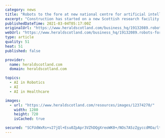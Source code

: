```yaml
---
category: news
title: "Robots to the fore at new national centre for artificial intelligence in Scotland"
excerpt: "Construction has started on a new Scottish research facility to drive early-stage product development in the fields of robotics and artificial intelligence. The National Robotarium on the Edinburgh campus of Heriot-Watt University is scheduled to open in the spring of next year,"
publishedDateTime: 2021-03-04T05:17:00Z
originalUrl: "https://www.heraldscotland.com/business_hq/19132089.robots-fore-new-national-centre-artificial-intelligence-scotland/"
webUrl: "https://www.heraldscotland.com/business_hq/19132089.robots-fore-new-national-centre-artificial-intelligence-scotland/"
type: article
quality: 51
heat: 51
published: false

provider:
  name: heraldscotland.com
  domain: heraldscotland.com

topics:
  - AI in Robotics
  - AI
  - AI in Healthcare

images:
  - url: "https://www.heraldscotland.com/resources/images/12374270/"
    width: 1280
    height: 720
    isCached: true

secured: "SCFUdWxRs+v27jQl+Esu0ZpApr3VZhDQgXreoWK0+/NOs7A5zZgyccdMOa/ltoyQLy/u8Cp+e9OcuCcnU88Ar96JGtuHefEhi/roSo99Awz2/c6e3CGG0gQ4gpzwFXker3iYgsUtlwuS0rnlYRQGMtb4PzGcPXdwXIxMUQrfnmUZ4oqNq6azWZzxIuZ1sADOEmtxcLe6szXhPqQxEaZBHZ8uYhaogGuQqDzEQ5+NxgWBADZpMOmjaEgkmvnE7nYtddcU74NBXcxRtuU5+GcTM9hqqXpMGUmoEHk16Bc3FKXUwKVjKKoH77o/MTbakrQvtch+xUxrbdTJSmoyebwKJODrKQvjMosrZ6niaJcL4IY=;Pcv0bE3cShzfYajXztZuJA=="
---
```


